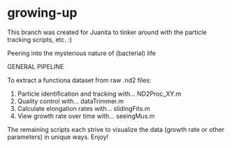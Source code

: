 # growing-up

This branch was created for Juanita to tinker around with the particle tracking scripts, etc. :)

Peering into the mysterious nature of (bacterial) life

GENERAL PIPELINE

To extract a functiona dataset from raw .nd2 files:

1. Particle identification and tracking with...           ND2Proc_XY.m
2. Quality control with...                                dataTrimmer.m
3. Calculate elongation rates with...                     slidingFits.m
4. View growth rate over time with...                     seeingMus.m

The remaining scripts each strive to visualize the data (growth rate or other parameters) in unique ways.
Enjoy!
